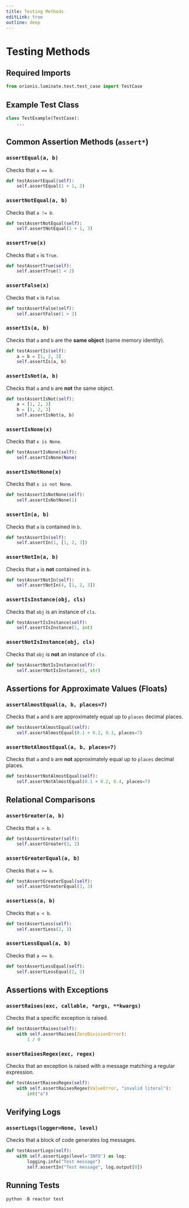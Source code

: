 ```yaml
---
title: Testing Methods
editLink: true
outline: deep
---
```


# Testing Methods

## Required Imports

```python
from orionis.luminate.test.test_case import TestCase
```

## Example Test Class

```python
class TestExample(TestCase):
    ...
```

## Common Assertion Methods (`assert*`)

### `assertEqual(a, b)`

Checks that `a == b`.

```python
def testAssertEqual(self):
    self.assertEqual(1 + 1, 2)
```

### `assertNotEqual(a, b)`

Checks that `a != b`.

```python
def testAssertNotEqual(self):
    self.assertNotEqual(1 + 1, 3)
```

### `assertTrue(x)`

Checks that `x` is `True`.

```python
def testAssertTrue(self):
    self.assertTrue(1 < 2)
```

### `assertFalse(x)`

Checks that `x` is `False`.

```python
def testAssertFalse(self):
    self.assertFalse(1 > 2)
```

### `assertIs(a, b)`

Checks that `a` and `b` are the **same object** (same memory identity).

```python
def testAssertIs(self):
    a = b = [1, 2, 3]
    self.assertIs(a, b)
```

### `assertIsNot(a, b)`

Checks that `a` and `b` are **not** the same object.

```python
def testAssertIsNot(self):
    a = [1, 2, 3]
    b = [1, 2, 3]
    self.assertIsNot(a, b)
```

### `assertIsNone(x)`

Checks that `x is None`.

```python
def testAssertIsNone(self):
    self.assertIsNone(None)
```

### `assertIsNotNone(x)`

Checks that `x is not None`.

```python
def testAssertIsNotNone(self):
    self.assertIsNotNone(1)
```

### `assertIn(a, b)`

Checks that `a` is contained in `b`.

```python
def testAssertIn(self):
    self.assertIn(1, [1, 2, 3])
```

### `assertNotIn(a, b)`

Checks that `a` is **not** contained in `b`.

```python
def testAssertNotIn(self):
    self.assertNotIn(4, [1, 2, 3])
```

### `assertIsInstance(obj, cls)`

Checks that `obj` is an instance of `cls`.

```python
def testAssertIsInstance(self):
    self.assertIsInstance(1, int)
```

### `assertNotIsInstance(obj, cls)`

Checks that `obj` is **not** an instance of `cls`.

```python
def testAssertNotIsInstance(self):
    self.assertNotIsInstance(1, str)
```

## Assertions for Approximate Values (Floats)

### `assertAlmostEqual(a, b, places=7)`

Checks that `a` and `b` are approximately equal up to `places` decimal places.

```python
def testAssertAlmostEqual(self):
    self.assertAlmostEqual(0.1 + 0.2, 0.3, places=7)
```

### `assertNotAlmostEqual(a, b, places=7)`

Checks that `a` and `b` are **not** approximately equal up to `places` decimal places.

```python
def testAssertNotAlmostEqual(self):
    self.assertNotAlmostEqual(0.1 + 0.2, 0.4, places=7)
```

## Relational Comparisons

### `assertGreater(a, b)`

Checks that `a > b`.

```python
def testAssertGreater(self):
    self.assertGreater(3, 2)
```

### `assertGreaterEqual(a, b)`

Checks that `a >= b`.

```python
def testAssertGreaterEqual(self):
    self.assertGreaterEqual(3, 3)
```

### `assertLess(a, b)`

Checks that `a < b`.

```python
def testAssertLess(self):
    self.assertLess(2, 3)
```

### `assertLessEqual(a, b)`

Checks that `a <= b`.

```python
def testAssertLessEqual(self):
    self.assertLessEqual(2, 2)
```

## Assertions with Exceptions

### `assertRaises(exc, callable, *args, **kwargs)`

Checks that a specific exception is raised.

```python
def testAssertRaises(self):
    with self.assertRaises(ZeroDivisionError):
        1 / 0
```

### `assertRaisesRegex(exc, regex)`

Checks that an exception is raised with a message matching a regular expression.

```python
def testAssertRaisesRegex(self):
    with self.assertRaisesRegex(ValueError, "invalid literal"):
        int("a")
```

## Verifying Logs

### `assertLogs(logger=None, level)`

Checks that a block of code generates log messages.

```python
def testAssertLogs(self):
    with self.assertLogs(level='INFO') as log:
        logging.info("Test message")
        self.assertIn("Test message", log.output[0])
```

## Running Tests

```python
python -B reactor test
```